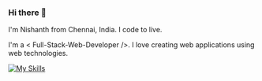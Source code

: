 ### Hi there 👋

I'm Nishanth from Chennai, India.
I code to live.

I'm a < Full-Stack-Web-Developer />. I love creating web applications using web technologies.

[![My Skills](https://skillicons.dev/icons?i=react,js,html,css,nodejs,express,mongodb,mysql,tailwind,bootstrap,sass,cs,github,netlify,vscode)](https://skillicons.dev)

